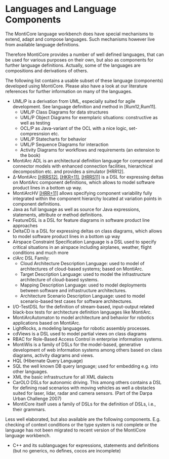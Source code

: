 # Languages and Language Components
The MontiCore language workbench does have special mechanisms to extend, adapt and compose languages. Such mechanisms however live from available language definitions.

Therefore MontiCore provides a number of well defined languages, that can be used for various purposes on their own, but also as components for further language definitions. Actually, some of the languages are compositions and derivations of others.

The following list contains a usable subset of these language (components) developed using MontiCore. Please also have a look at our literature references for further information on many of the languages.

* UML/P is a derivation from UML, especially suited for agile development. See language definition and method in [Rum12,Rum11].
    * UML/P Class Diagrams for data structures
    * UML/P Object Diagrams for exemplaric situations: constructive as well as testing
    * OCL/P as Java-variant of the OCL with a nice logic, set-compresnsion etc.
    * UML/P Statecharts for behavior
    * UML/P Sequence Diagrams for interaction
    * Activity Diagrams for workflows and requirements (an extension to the book)
* MontiArc ADL is an architectural definition language for component and connector models with enhanced connection facilities, hierarchical decomposition etc. and provides a simulator [HRR12].
* Δ-MontiArc [[HRRS12]](https://www.se-rwth.de/publications/Evolving-Delta-oriented-Software-Product-Line-Architectures.pdf),
 [[HKR+11]](https://www.se-rwth.de/publications/AH.TK.HR.BR.IS.DeltaMontiArc.SAVA2011.pdf),
 [[HRRS11]](https://www.se-rwth.de/publications/Delta-Modeling-for-Software-Architectures.pdf) is a DSL for expressing deltas on MontiArc component definitions, which allows to model software product lines in a bottom up way.
* MontiArcHV [[HRR+11]](https://www.se-rwth.de/publications/Hierarchical-Variability-Modeling-for-Software-Architectures.pdf) allows specifying component variability fully integrated within the component hierarchy located at variation points in component definitions.
* Java as full language as well as source for Java expressions, statements, attribute or method definitions.
* FeatureDSL is a DSL for feature diagrams in software product line approaches
* DeltaCD is a DSL for expressing deltas on class diagrams, which allows to model software product lines in a bottom up way
* Airspace Constraint Specification Language is a DSL used to specify critical situations in an airspace including airplanes, weather, flight conditions and much more
* clArc DSL Family:
    * Cloud Architecture Description Language: used to model of architectures of cloud-based systems; based on MontiArc.
    * Target Description Language: used to model the infrastructure architecture of cloud-based systems.
    * Mapping Description Language: used to model deployments between software and infrastructure architectures.
    * Architecture Scenario Description Language: used to model scenario-based test cases for software architectures.
* I/O-TestDSL for the definition of stream-based, input-output related black-box tests for architecture definition languages like MontiArc.
* MontiArcAutomaton to model architecture and behavior for robotics applications based on MontiArc.
* LightRocks, a modeling language for robotic assembly processes.
* cdViews is a DSL used to model partial views on class diagrams
* RBAC for Role-Based Access Control in enterprise information systems.
* MontiWis is a family of DSLs for the model-based, generative development of web information systems among others based on class diagrams, activity diagrams and views.
* HQL (Hibernate Query Language)
* SQL the well known DB query language; used for embedding e.g. into other languages.
* XML the basic infrastructure for all XML dialects
* CarOLO DSLs for autonomic driving. This among others contains a DSL for defining road scenarios with moving vehicles as well a obstacles suited for laser, lidar, radar and camera sensors. (Part of the Darpa Urban Challenge 2007)
* MontiCore itself uses a family of DSLs for the definition of DSLs, i.e., their grammars.

Less well elaborated, but also available are the following components. E.g. checking of context conditions or the type system is not complete or the language has not been migrated to recent version of the MontiCore language workbench.

* C++ and its sublanguages for expressions, statements and definitions (but no generics, no defines, cocos are incomplete)